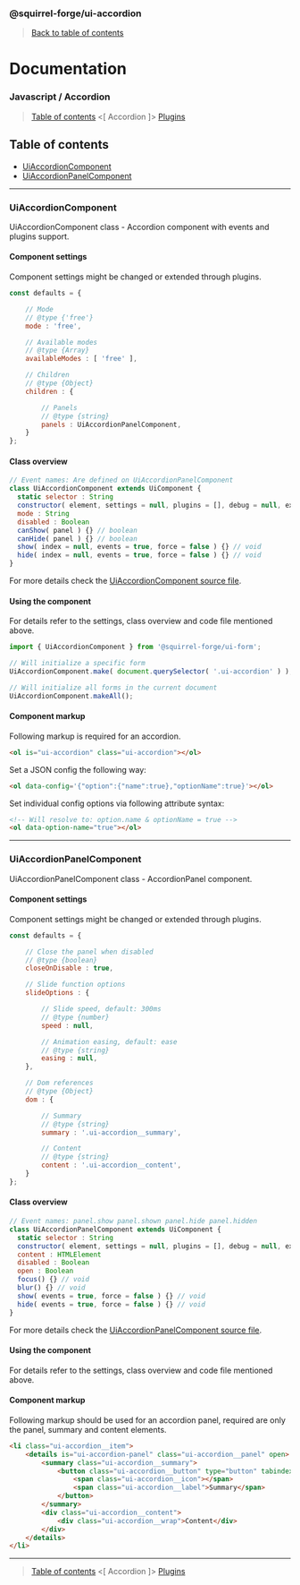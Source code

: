 ### @squirrel-forge/ui-accordion
> [Back to table of contents](../README.md#table-of-contents)

# Documentation
### Javascript / Accordion
> [Table of contents](../README.md#table-of-contents) <[ Accordion ]> [Plugins](Plugins.md)

## Table of contents
 - [UiAccordionComponent](#UiAccordionComponent)
 - [UiAccordionPanelComponent](#UiAccordionPanelComponent)

---

### UiAccordionComponent
UiAccordionComponent class - Accordion component with events and plugins support.

#### Component settings
Component settings might be changed or extended through plugins.
```javascript
const defaults = {

    // Mode
    // @type {'free'}
    mode : 'free',

    // Available modes
    // @type {Array}
    availableModes : [ 'free' ],

    // Children
    // @type {Object}
    children : {

        // Panels
        // @type {string}
        panels : UiAccordionPanelComponent,
    }
};
```

#### Class overview
```javascript
// Event names: Are defined on UiAccordionPanelComponent
class UiAccordionComponent extends UiComponent {
  static selector : String
  constructor( element, settings = null, plugins = [], debug = null, extend = [], init = true ) {}
  mode : String
  disabled : Boolean
  canShow( panel ) {} // boolean
  canHide( panel ) {} // boolean
  show( index = null, events = true, force = false ) {} // void
  hide( index = null, events = true, force = false ) {} // void
}
```
For more details check the [UiAccordionComponent source file](../src/es6/Accordion/UiAccordionComponent.js).

#### Using the component
For details refer to the settings, class overview and code file mentioned above.
```javascript
import { UiAccordionComponent } from '@squirrel-forge/ui-form';

// Will initialize a specific form
UiAccordionComponent.make( document.querySelector( '.ui-accordion' ) );

// Will initialize all forms in the current document
UiAccordionComponent.makeAll();
```

#### Component markup
Following markup is required for an accordion.
```html
<ol is="ui-accordion" class="ui-accordion"></ol>
```
Set a JSON config the following way:
```html
<ol data-config='{"option":{"name":true},"optionName":true}'></ol>
```
Set individual config options via following attribute syntax:
```html
<!-- Will resolve to: option.name & optionName = true -->
<ol data-option-name="true"></ol>
```
---

### UiAccordionPanelComponent
UiAccordionPanelComponent class - AccordionPanel component.

#### Component settings
Component settings might be changed or extended through plugins.
```javascript
const defaults = {

    // Close the panel when disabled
    // @type {boolean}
    closeOnDisable : true,

    // Slide function options
    slideOptions : {

        // Slide speed, default: 300ms
        // @type {number}
        speed : null,

        // Animation easing, default: ease
        // @type {string}
        easing : null,
    },

    // Dom references
    // @type {Object}
    dom : {

        // Summary
        // @type {string}
        summary : '.ui-accordion__summary',

        // Content
        // @type {string}
        content : '.ui-accordion__content',
    }
};
```

#### Class overview
```javascript
// Event names: panel.show panel.shown panel.hide panel.hidden
class UiAccordionPanelComponent extends UiComponent {
  static selector : String
  constructor( element, settings = null, plugins = [], debug = null, extend = [], init = true ) {}
  content : HTMLElement
  disabled : Boolean
  open : Boolean
  focus() {} // void
  blur() {} // void
  show( events = true, force = false ) {} // void
  hide( events = true, force = false ) {} // void
}
```
For more details check the [UiAccordionPanelComponent source file](../src/es6/Accordion/UiAccordionPanelComponent.js).

#### Using the component
For details refer to the settings, class overview and code file mentioned above.

#### Component markup
Following markup should be used for an accordion panel, required are only the panel, summary and content elements.
```html
<li class="ui-accordion__item">
    <details is="ui-accordion-panel" class="ui-accordion__panel" open>
        <summary class="ui-accordion__summary">
            <button class="ui-accordion__button" type="button" tabindex="-1" style="pointer-events:none">
                <span class="ui-accordion__icon"></span>
                <span class="ui-accordion__label">Summary</span>
            </button>
        </summary>
        <div class="ui-accordion__content">
            <div class="ui-accordion__wrap">Content</div>
        </div>
    </details>
</li>
```

---

> [Table of contents](../README.md#table-of-contents) <[ Accordion ]> [Plugins](Plugins.md)
